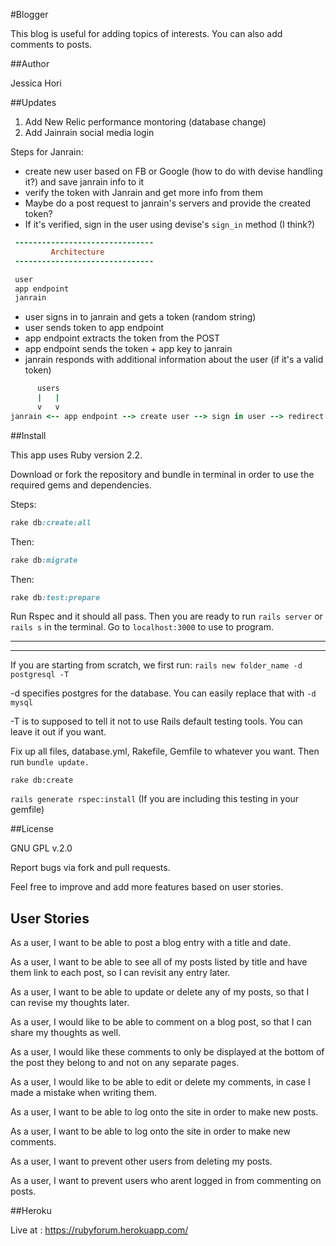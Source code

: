 #Blogger

This blog is useful for adding topics of interests. You can also add comments to posts.

##Author

Jessica Hori

##Updates

1. Add New Relic performance montoring (database change)
2. Add Jainrain social media login

Steps for Janrain:

* create new user based on FB or Google (how to do with devise handling it?) and save janrain info to it
* verify the token with Janrain and get more info from them
* Maybe do a post request to janrain's servers and provide the created token?
* If it's verified, sign in the user using devise's `sign_in` method (I think?)


```ruby
 -------------------------------
         Architecture
 -------------------------------

 user
 app endpoint
 janrain
```
* user signs in to janrain and gets a token (random string)
* user sends token to app endpoint
* app endpoint extracts the token from the POST
* app endpoint sends the token + app key to janrain
* janrain responds with additional information about the user (if it's a valid token)

```ruby
      users
      |   |
      v   v
janrain <-- app endpoint --> create user --> sign in user --> redirect to main

```


##Install

This app uses Ruby version 2.2.

Download or fork the repository and bundle in terminal in order to use the required gems and dependencies.

Steps:


```ruby
rake db:create:all
```


Then:


```ruby
rake db:migrate
```


Then:

```ruby
rake db:test:prepare
```

Run Rspec and it should all pass. Then you are ready to run ```rails server```
 or ```rails s``` in the terminal.  Go to ```localhost:3000```  to use to program.

----------------------
----------------------

If you are starting from scratch, we first run: ```rails new folder_name -d postgresql -T ```

-d specifies postgres for the database. You can easily replace that with ```-d mysql ```

-T is to supposed to tell it not to use Rails default testing tools. You can leave it out if you want.

Fix up all files, database.yml, Rakefile,  Gemfile to whatever you want. Then run ```bundle update.```

```rake db:create```

```rails generate rspec:install```  (If you are including this testing in your gemfile)


##License

GNU GPL v.2.0

Report bugs via fork and pull requests.

Feel free to improve and add more features based on user stories.


## User Stories

As a user, I want to be able to post a blog entry with a title and date.

As a user, I want to be able to see all of my posts listed by title and have them link to each post, so I can revisit any entry later.

As a user, I want to be able to update or delete any of my posts, so that I can revise my thoughts later.

As a user, I would like to be able to comment on a blog post, so that I can share my thoughts as well.

As a user, I would like these comments to only be displayed at the bottom of the post they belong to and not on any separate pages.

As a user, I would like to be able to edit or delete my comments, in case I made a mistake when writing them.

As a user, I want to be able to log onto the site in order to make new posts.

As a user, I want to be able to log onto the site in order to make new comments.

As a user, I want to prevent other users from deleting my posts.

As a user, I want to prevent users who arent logged in from commenting on posts.



##Heroku

Live at : https://rubyforum.herokuapp.com/
